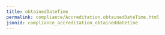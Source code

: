 ```yaml
---
title: obtainedDateTime
permalink: compliance/Accreditation.obtainedDateTime.html
jsonid: compliance_accreditation_obtaineddatetime
---
```

